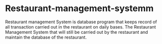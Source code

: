 # Restaurant-management-systemm
Restaurant management System is database program that keeps record of all transaction carried out in the restaurant on daily bases. The Restaurant Management System that will still be carried out by the restaurant and maintain the database of the restaurant. 
